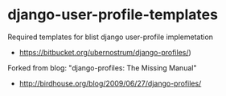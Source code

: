django-user-profile-templates
=============================

Required templates for blist django user-profile implemetation 

* https://bitbucket.org/ubernostrum/django-profiles/)


Forked from blog: "django-profiles: The Missing Manual"

* http://birdhouse.org/blog/2009/06/27/django-profiles/ 